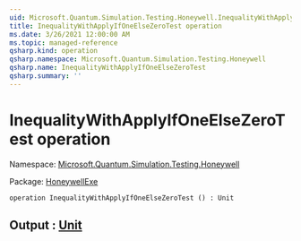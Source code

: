```yaml
---
uid: Microsoft.Quantum.Simulation.Testing.Honeywell.InequalityWithApplyIfOneElseZeroTest
title: InequalityWithApplyIfOneElseZeroTest operation
ms.date: 3/26/2021 12:00:00 AM
ms.topic: managed-reference
qsharp.kind: operation
qsharp.namespace: Microsoft.Quantum.Simulation.Testing.Honeywell
qsharp.name: InequalityWithApplyIfOneElseZeroTest
qsharp.summary: ''
---
```


# InequalityWithApplyIfOneElseZeroTest operation

Namespace: [Microsoft.Quantum.Simulation.Testing.Honeywell](xref:Microsoft.Quantum.Simulation.Testing.Honeywell)

Package: [HoneywellExe](https://nuget.org/packages/HoneywellExe)




```qsharp
operation InequalityWithApplyIfOneElseZeroTest () : Unit
```


## Output : [Unit](xref:microsoft.quantum.lang-ref.unit)

